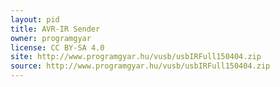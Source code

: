 ```yaml
---
layout: pid
title: AVR-IR Sender
owner: programgyar
license: CC BY-SA 4.0
site: http://www.programgyar.hu/vusb/usbIRFull150404.zip
source: http://www.programgyar.hu/vusb/usbIRFull150404.zip
---
```


